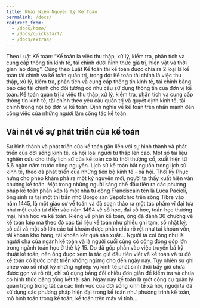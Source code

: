 ```yaml
---
title: Khái Niệm Nguyên Lý Kế Toán
permalink: /docs/
redirect_from:
  - /docs/home/
  - /docs/quickstart/
  - /docs/extras/
---
```

Theo Luật Kế toán: “Kế toán là việc thu thập, xử
lý, kiểm tra, phân tích và cung cấp thông tin kinh tế, tài chính dưới
hình thức giá trị, hiện vật và thời gian lao động”.
Cũng theo Luật Kế toán thì kế toán được chia ra 2 loại là kế toán
tài chính và kế toán quản trị, trong đó:
Kế toán tài chính là việc thu thập, xử lý, kiểm tra, phân tích và
cung cấp thông tin kinh tế, tài chính bằng báo cáo tài chính cho đối
tượng có nhu cầu sử dụng thông tin của đơn vị kế toán. 
Kế toán quản trị là việc thu thập, xử lý, kiểm tra, phân tích và
cung cấp thông tin kinh tế, tài chính theo yêu cầu quản trị và quyết
định kinh tế, tài chính trong nội bộ đơn vị kế toán. Định nghĩa về kế
toán trên nhấn mạnh đến công việc của những người làm công tác kế toán. 

## Vài nét về sự phát triển của kế toán 
Sự hình thành và phát triển của kế toán gắn liền với sự hình thành
và phát triển của đời sống kinh tế, xã hội loài người từ thấp lên cao.
Một số tài liệu nghiên cứu cho thấy lịch sử của kế toán có từ thời
thượng cổ, xuất hiện từ 5,6 ngàn năm trước công nguyên. Lịch sử kế
toán bắt nguồn trong lịch sử kinh tế, theo đà phát triển của những tiến
bộ kinh tế - xã hội.
Thời kỳ Phục hưng cho phép khám phá ra một kỷ nguyên mới,
người ta thấy xuất hiện văn chương kế toán. Một trong những người
sáng chế đầu tiên ra các phương pháp kế toán phần kép là một nhà tu
dòng Franciscain tên là Luca Pacioli, ông sinh ra tại một thị trấn nhỏ
Borgo san Sepolchro trên sông Tibre vào năm 1445, là một giáo sư về
toán và đã soạn thảo ra một tác phẩm vĩ đại tựa như một cuốn tự điển
vào năm 1494 về số học, đại số học, toán học thương mại, hình học và
kế toán. Riêng về phần kế toán, ông đã dành 36 chương về kế toán kép
mà theo đó các tài liệu kế toán như phiếu ghi tạm, sổ nhật ký, sổ cái và
một số lớn các tài khoản được phân chia rõ rệt như tài khoản vốn, tài
khoản kho hàng, tài khoản kết quả sản xuất... Người ta coi ông như là
người cha của ngành kế toán và là người cuối cùng có công đóng góp
lớn trong ngành toán học ở thế kỷ 15. Do đã góp phần vào việc truyền
bá kỹ thuật kế toán, nên ông được xem là tác giả đầu tiên viết về kế
toán và từ đó kế toán có bước phát triển không ngừng cho đến ngày
nay. Tuy nhiên sự ghi chép vào sồ nhật ký những nghiệp vụ kinh tế
phát sinh thời bấy giờ chưa được gọn và rõ rệt, chỉ sử dụng bảng đối
chiếu đơn giản để kiểm tra và chưa có hình thức bảng tổng kết tài sản.
Ngày nay kế toán là một công cụ quản lý quan trọng trong tất cả
các lĩnh vực của đời sống kinh tế xã hội, người ta đã sử dụng các
phương pháp hiện đại trong kế toán như phương trình kế toán, mô
hình toán trong kế toán, kế toán trên máy vi tính... 
 